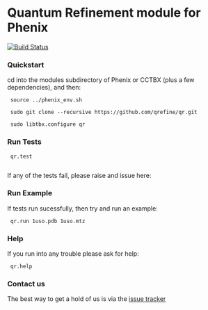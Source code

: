 # Quantum Refinement module for Phenix

[![Build Status](https://travis-ci.org/qrefine/qr.svg?branch=master)](https://travis-ci.org/qrefine/qr)

### Quickstart

cd into the modules subdirectory of Phenix or CCTBX (plus a few dependencies), and then:

```
 source ../phenix_env.sh
 
 sudo git clone --recursive https://github.com/qrefine/qr.git
 
 sudo libtbx.configure qr
 ```
 
 
 ### Run Tests 

``` 
 qr.test
 
```
If any of the tests fail, please raise and issue here:

### Run Example 

If tests run sucessfully, then try and run an example: 

```
 qr.run 1uso.pdb 1uso.mtz 
```

### Help 

If you run into any trouble please ask for help:
```
 qr.help
```

### Contact us 

The best way to get a hold of us is via the  [issue tracker](https://github.com/qrefine/qr-core/issues)
